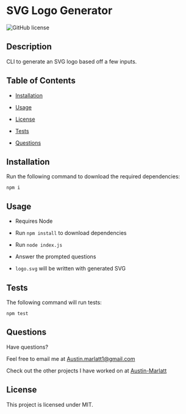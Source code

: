 # SVG Logo Generator
![GitHub license](https://img.shields.io/badge/license-MIT-purple.svg)

## Description 

CLI to generate an SVG logo based off a few inputs.

## Table of Contents

* [Installation](#installation)

* [Usage](#usage)

* [License](#license)

* [Tests](#tests)

* [Questions](#questions)

## Installation

Run the following command to download the required dependencies: 

```
npm i
```

## Usage

- Requires Node 

- Run `npm install` to download dependencies 

- Run `node index.js` 

- Answer the prompted questions 

- `logo.svg` will be written with generated SVG

## Tests

The following command will run tests:

```
npm test
```

## Questions

Have questions?

Feel free to email me at [Austin.marlatt1@gmail.com](Austin.marlatt1@gmail.com)

Check out the other projects I have worked on at [Austin-Marlatt](https://github.com/Austin-Marlatt/)

 ## License
  
  This project is licensed under MIT.
